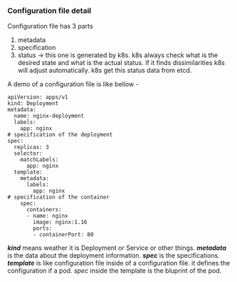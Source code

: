 ### Configuration file detail
Configuration file has 3 parts
1. metadata
2. specification
3. status -> this one is generated by k8s. k8s always check what is the desired state and what is the actual status. If it finds dissimilarities k8s will adjust automatically. k8s get this status data from etcd.

A demo of a configuration file is like bellow -

```
apiVersion: apps/v1
kind: Deployment
metadata:
  name: nginx-deployment
  labels: 
    app: nginx 
# specification of the deployment
spec:
  replicas: 3
  selector:
    matchLabels:
      app: nginx
  template:
    metadata:
      labels:
        app: nginx
# specification of the container          
    spec:
      containers:
      - name: nginx
        image: nginx:1.16
        ports:
        - containerPort: 80
```

***kind*** means weather it is Deployment or Service or other things.
***metadata*** is the data about the deployment information.
***spec*** is the specifications.
***template*** is like configuration file inside of a configuration file. it defines the configuration if a pod. *spec* inside the template is the bluprint of the pod.